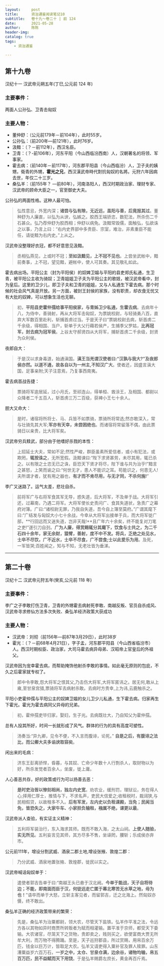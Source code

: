 ```yaml
---
layout:     post
title:      资治通鉴阅读笔记10
subtitle:   卷十九～卷二十 | 前 124
date:       2021-05-28
author:     陈陈
header-img:
catalog: true
tags:
    - 资治通鉴

---
```

## 第十九卷

汉纪十一 汉武帝元朔五年(丁巳,公元前 124 年)

### 主要事件：
两面人公孙弘、卫青击匈奴

### 主要人物：  
* 董仲舒：（公元前179年－前104年），此时55岁。
* 公孙弘：（前200年—前121年），此时76岁。
* 汲黯：（？－前112年），西汉名臣。
* 卫青：（？-前106年），河东平阳（今山西临汾西南）人，汉朝著名的将领、军事家。
* 霍去病：（前140年－前117年），河东郡平阳县（今山西临汾）人，卫子夫的姨甥，衛青的外甥，**霍光之兄**，西汉漢武帝時代對抗匈奴的名將。元狩六年因病去世，年仅二十三岁。
* 桑弘羊：（前155年？ —前80年），河南洛阳人，西汉时期政治家、理财专家、汉武帝的顾命大臣之一，官至御史大夫。


公孙弘的两面性格。这种人最可怕。
>弘性意忌，外宽内深；**诸尝与弘有隙，无近远，虽阳与善，后竟报其过**。董种舒为人廉直，以弘为从谀，弘嫉之。胶西王端骄恣，数犯法，所杀伤二千石甚众。弘乃荐仲舒为胶西相；仲舒以病免。汲黯常毁儒，面触弘，弘欲诛之以事，乃言上曰：“右内史界部中多贵臣、宗室，难治，非素重臣不能任，请徙黯为右内史。”上从之。

汉武帝没整理好衣冠，都不好意思见汲黯。
>丞相弘燕见，上或时不冠；**至如汲黯见，上不冠不见也**。上尝坐武帐中，黯前奏事，上不冠，望见黯，避帐中，使人可其奏。其见敬礼如此。

霍去病出场。平阳公主（封为平阳侯）的奴婢卫媪与平阳的县吏郑氏私通，生卫青，被平阳公主收为骑奴；卫青姐姐卫子夫为平阳公主的歌妓，被汉武帝看中，封为皇后。这里的卫少儿，即卫子夫和卫青的姐姐，又与人私通生下霍去病。那个时候的社会风气真是开放。另一方面，被封王封侯的家族，没有职责，却衣食无忧又有大批的奴婢，可以想象生活也无聊。
>初，**平阳县吏霍仲孺给事平阳侯家，与青姊卫少私通，生霍去病**。去病年十八，为侍中，善骑射，再从大将军击匈奴，为票姚校尉，与轻骑勇八百，直弃大军数百里赴利，斩捕首虏过当。于是天子曰“票姚校尉去病，斩首虏二千余级，得相国、当户，斩单于大父行藉若侯产，生捕季父罗姑，**比再冠军，封去病为冠军侯**。上谷太守郝贤四从大将军，捕斩首虏二千余级，封贤为众利侯。

夜郎自大：
>于是汉以求身毒道，始通滇国。**滇王当羌谓汉使者曰:“汉孰与我大?”及夜郎侯亦然。以道不通，故各自以为一州主,不知汉广大**。使者还，因盛言滇大国，足事亲附;天子注意焉，乃复事西南夷。

霍去病首战告捷：
>票骑将军逾居延，过小月氏，至祁连山，得单桓、酋涂王，及相国、都尉以众降者二千五百人，斩首虏三万二百级，获裨小王七十余人。

胆大又命大：
>是时，诸宿将所将士、马、兵皆不如票骑，票骑所将常选;然亦敢深入，常与壮骑先其大军;**军亦有天幸，未尝困绝也**。而诸宿将常留落不偶，由此票骑日以亲贵，比大将军矣。

汉武帝穷兵黩武，部分由于他嗜好杀戮的本性：
>上招延士大夫，常如不足;然性严峻，群臣虽素所爱信者，或小有犯法，或欺罔，**辄按诛之**，无所宽假。汲黯谏曰:“陛下求贤甚劳，未尽其用，辄已杀之。以有限之士恣无已之诛，臣恐天下贤才将尽，陛下谁与共为治乎!”黯言之甚怒，上笑而谕之曰:“何世无才，患人不能识之耳。苟能识之，何患无人!夫所谓才者，犹有用之器也，**有才而不肯尽用，与无才同，不杀何施!**”

李广又迷路了。运气太差，悲壮自杀。
>前将军广与右将军食其军无导，惑失道，后大将军，不及单于战。大将军引还，过幕南，乃遇二将军。大将军使长史责问广、食其失道状，急责广之幕府对簿。广曰:“诸校尉无罪，乃我自失道，吾今自上簿至莫府。”广谓其麾下曰:“广结发与匈奴大小七十余战，今幸从大将军出接单于兵，而大将军徙广部，**行回远而又迷失道，岂非天哉!**且广年六十余矣，终不能复对刀笔之吏!”遂引刀自刭。**广为人廉，得赏赐辄分其麾下，饮食与士共之，为二千石四十余年，家无余财，猿臂，善射，度不中不发。将兵，乏绝之处见水，士卒不尽饮，广不近水，士卒不尽食，广不尝食;士以此爱乐为用**。及死，一军皆哭;百姓闻之，知与不知，无老壮皆为垂涕。

------
## 第二十卷

汉纪十二 汉武帝元狩五年(癸亥,公元前 118 年)

### 主要事件：

李广之子李敢打伤卫青，卫青的外甥霍去病射死李敢、南越反叛、官员自杀成风、汉武帝寻求修仙方法多次失败、桑弘羊经济政策大获成功

### 主要人物：
* 汉武帝：刘彻（前156年—前87年3月29日），此时38岁
* 霍光：（？－前68年4月21日），字子孟，河东郡平阳县（今山西省临汾市）人。西汉时期权臣、政治家，大司马霍去病异母弟、汉昭帝上官皇后的外祖父。

汉武帝因为宠幸霍去病，而帮助掩饰他射杀李敢的事情。如此毫无原则的包庇，不久之后霍家就专权了。
>郎中令李敢,怨大将军之恨其父,乃击伤大将军,大将军匿讳之。居无何,敢从上雍,至甘泉宫猎,票骑将军去病射杀敢。去病时方贵幸,上为讳,云鹿触杀之。

平阳小吏霍仲孺与平阳公主的奴婢卫媪的女儿卫少儿私通，生下霍去病。归家再生下霍光。霍光为霍去病同父异母的兄弟。
>初，霍仲孺吏毕归家，娶妇，生子光。去病既壮大，乃自知父为霍仲孺。

总有人投其所好，时间一长就形成了风气。群体的行为的具有高度可塑性。
>汤奏当:“异九卿，见令不便，不入言而腹诽，论死。” **自是之后，有腹诽之法比，而公卿大夫多谄谀取容矣**。

闲出来的毛病：
>济东王彭离骄悍，昏暮，与其奴、亡命少年数十人行剽杀人，取财物以为好，所杀发觉者百余人，坐废，徙上庸。

人心善恶共存，好的政策或行为可以扬善去恶：
>**是时吏治皆以惨刻相尚，独左内史宽**，劝农业，缓刑罚，理狱讼，务在得人心;择用仁厚士，推情与下，不求名声，吏民大信爱之;收租税时，裁阔狭,与民相假贷，以故租多不入。**后有军发，左内史以负租课殿，当免；民闻当免，皆恐失之，大家牛车、小家担负输租，襁属不绝，课更以最**。

汉武帝派人查验，有实证主义精神：
>五利将军装治行，东入海求其师。既而不敢入海，之太山祠。**上使人随验，实无所见**。五利妄言见其师，其方尽多不售，坐诬罔，腰斩；乐成侯亦弃市。

公元前111年，增设分割武威、酒泉二郡土地,增设张掖、敦煌二郡：
>乃分武威、酒泉地置张掖、敦煌郡，徙民以实之。

汉武帝喊话匈奴单于：
>遣使者郭吉告单于曰:“南越王头已悬于汉北阙。**今单于能战，天子自将待边；不能，即南面而臣于汉，何徒远走亡匿于幕北寒苦无水草之地，毋为也！**”语卒而单于大怒，立斩主客见者，而留郭吉，迁之北海上。然匈奴亦慑，终不敢出。

桑弘羊正确的经济政策带来的繁荣：
>先是，桑弘羊为治粟都尉，领大农，尽管天下盐铁。弘羊作平准之法，令远方各以其物如异时商贾所转贩者为赋而相灌输。置平准于京师，都受天下委输。大农诸官，尽笼天下之货物，贵即卖之，贱则买之，欲使富商大贾无所牟大利，而万物不得腾踊。至是，天子巡狩郡县，所过赏赐，用帛百余万匹，钱金以巨万计，皆取足大农。弘羊又请吏得入粟补官及罪人赎罪。山东漕粟益岁六百万石，**一岁之中，太仓、甘泉仓满，边余谷，诸物均输，帛五百万匹，民不益赋而天下用饶**。于是弘羊赐爵左庶长，黄金再百斤焉。

